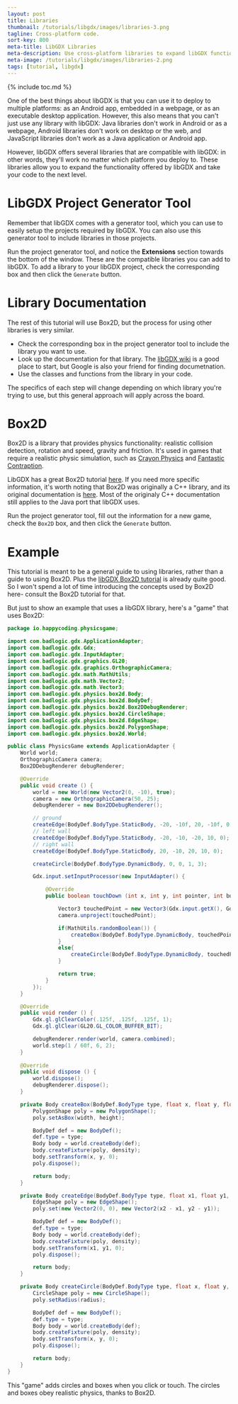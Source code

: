 ```yaml
---
layout: post
title: Libraries
thumbnail: /tutorials/libgdx/images/libraries-3.png
tagline: Cross-platform code. 
sort-key: 800
meta-title: LibGDX Libraries
meta-description: Use cross-platform libraries to expand libGDX functionality.
meta-image: /tutorials/libgdx/images/libraries-2.png
tags: [tutorial, libgdx]
---
```


{% include toc.md %}

One of the best things about libGDX is that you can use it to deploy to multiple platforms: as an Android app, embedded in a webpage, or as an executable desktop application. However, this also means that you can't just use any library with libGDX: Java libraries don't work in Android or as a webpage, Android libraries don't work on desktop or the web, and JavaScript libraries don't work as a Java application or Android app.

However, libGDX offers several libraries that are compatible with libGDX: in other words, they'll work no matter which platform you deploy to. These libraries allow you to expand the functionality offered by libGDX and take your code to the next level.

# LibGDX Project Generator Tool

Remember that libGDX comes with a generator tool, which you can use to easily setup the projects required by libGDX. You can also use this generator tool to include libraries in those projects.

Run the project generator tool, and notice the **Extensions** section towards the bottom of the window. These are the compatible libraries you can add to libGDX. To add a library to your libGDX project, check the corresponding box and then click the `Generate` button.

# Library Documentation

The rest of this tutorial will use Box2D, but the process for using other libraries is very similar.

- Check the corresponding box in the project generator tool to include the library you want to use.
- Look up the documentation for that library. The [libGDX wiki](https://github.com/libgdx/libgdx/wiki) is a good place to start, but Google is also your friend for finding documetnation.
- Use the classes and functions from the library in your code.

The specifics of each step will change depending on which library you're trying to use, but this general approach will apply across the board.

# Box2D

Box2D is a library that provides physics functionality: realistic collision detection, rotation and speed, gravity and friction. It's used in games that require a realistic physic simulation, such as [Crayon Physics](http://www.crayonphysics.com/) and [Fantastic Contraption](http://fantasticcontraption.com/).

LibGDX has a great Box2D tutorial [here](https://github.com/libgdx/libgdx/wiki/Box2d). If you need more specific information, it's worth noting that Box2D was originally a C++ library, and its original documentation is [here](https://box2d.org/documentation/). Most of the originaly C++ documentation still applies to the Java port that libGDX uses.

Run the project generator tool, fill out the information for a new game, check the `Box2D` box, and then click the `Generate` button.

# Example

This tutorial is meant to be a general guide to using libraries, rather than a guide to using Box2D. Plus the [libGDX Box2D tutorial](https://github.com/libgdx/libgdx/wiki/Box2d) is already quite good. So I won't spend a lot of time introducing the concepts used by Box2D here- consult the Box2D tutorial for that.

But just to show an example that uses a libGDX library, here's a "game" that uses Box2D:

```java
package io.happycoding.physicsgame;

import com.badlogic.gdx.ApplicationAdapter;
import com.badlogic.gdx.Gdx;
import com.badlogic.gdx.InputAdapter;
import com.badlogic.gdx.graphics.GL20;
import com.badlogic.gdx.graphics.OrthographicCamera;
import com.badlogic.gdx.math.MathUtils;
import com.badlogic.gdx.math.Vector2;
import com.badlogic.gdx.math.Vector3;
import com.badlogic.gdx.physics.box2d.Body;
import com.badlogic.gdx.physics.box2d.BodyDef;
import com.badlogic.gdx.physics.box2d.Box2DDebugRenderer;
import com.badlogic.gdx.physics.box2d.CircleShape;
import com.badlogic.gdx.physics.box2d.EdgeShape;
import com.badlogic.gdx.physics.box2d.PolygonShape;
import com.badlogic.gdx.physics.box2d.World;

public class PhysicsGame extends ApplicationAdapter {
	World world;
	OrthographicCamera camera;
	Box2DDebugRenderer debugRenderer;

	@Override
	public void create () {
		world = new World(new Vector2(0, -10), true);
		camera = new OrthographicCamera(50, 25);
		debugRenderer = new Box2DDebugRenderer();

		// ground
		createEdge(BodyDef.BodyType.StaticBody, -20, -10f, 20, -10f, 0);
		// left wall
		createEdge(BodyDef.BodyType.StaticBody, -20, -10, -20, 10, 0);
		// right wall
		createEdge(BodyDef.BodyType.StaticBody, 20, -10, 20, 10, 0);

		createCircle(BodyDef.BodyType.DynamicBody, 0, 0, 1, 3);

		Gdx.input.setInputProcessor(new InputAdapter() {

			@Override
			public boolean touchDown (int x, int y, int pointer, int button) {

				Vector3 touchedPoint = new Vector3(Gdx.input.getX(), Gdx.input.getY(), 0);
				camera.unproject(touchedPoint);

				if(MathUtils.randomBoolean()) {
					createBox(BodyDef.BodyType.DynamicBody, touchedPoint.x, touchedPoint.y, 1, 1, 1);
				}
				else{
					createCircle(BodyDef.BodyType.DynamicBody, touchedPoint.x, touchedPoint.y, 1, 3);
				}

				return true;
			}
		});
	}

	@Override
	public void render () {
		Gdx.gl.glClearColor(.125f, .125f, .125f, 1);
		Gdx.gl.glClear(GL20.GL_COLOR_BUFFER_BIT);

		debugRenderer.render(world, camera.combined);
		world.step(1 / 60f, 6, 2);
	}
	
	@Override
	public void dispose () {
		world.dispose();
		debugRenderer.dispose();
	}

	private Body createBox(BodyDef.BodyType type, float x, float y, float width, float height, float density) {
		PolygonShape poly = new PolygonShape();
		poly.setAsBox(width, height);

		BodyDef def = new BodyDef();
		def.type = type;
		Body body = world.createBody(def);
		body.createFixture(poly, density);
		body.setTransform(x, y, 0);
		poly.dispose();

		return body;
	}

	private Body createEdge(BodyDef.BodyType type, float x1, float y1, float x2, float y2, float density) {
		EdgeShape poly = new EdgeShape();
		poly.set(new Vector2(0, 0), new Vector2(x2 - x1, y2 - y1));

		BodyDef def = new BodyDef();
		def.type = type;
		Body body = world.createBody(def);
		body.createFixture(poly, density);
		body.setTransform(x1, y1, 0);
		poly.dispose();

		return body;
	}

	private Body createCircle(BodyDef.BodyType type, float x, float y, float radius, float density) {
		CircleShape poly = new CircleShape();
		poly.setRadius(radius);

		BodyDef def = new BodyDef();
		def.type = type;
		Body body = world.createBody(def);
		body.createFixture(poly, density);
		body.setTransform(x, y, 0);
		poly.dispose();

		return body;
	}
}
```

This "game" adds circles and boxes when you click or touch. The circles and boxes obey realistic physics, thanks to Box2D.